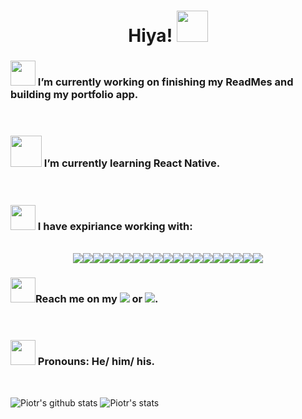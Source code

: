 
<div align='center'><h1> Hiya! <img style='width: 50px' src='https://c.tenor.com/SNL9_xhZl9oAAAAi/waving-hand-joypixels.gif'>
</h1></div>

 <h3><img style='width: 40px' src='https://c.tenor.com/tKYbGz3wNCAAAAAi/catscafe-penguin.gif'>  I’m currently working on finishing my ReadMes and building my portfolio app.</h3><br/>

<h3><img style='width: 50px' src='https://c.tenor.com/vdh6gofIR-4AAAAi/never-stop-keep-going.gif'> I’m currently learning React Native.</h3><br/>

<h3><img style='width: 40px' src='https://c.tenor.com/MRCIli40TYoAAAAi/under-construction90s-90s.gif'> I have expiriance working with:</h3><br/>
<div align='center'><img src='https://img.shields.io/badge/css3-%231572B6.svg?style=for-the-badge&logo=css3&logoColor=white'><img src='https://img.shields.io/badge/html5-%23E34F26.svg?style=for-the-badge&logo=html5&logoColor=white'><img src='https://img.shields.io/badge/javascript-%23323330.svg?style=for-the-badge&logo=javascript&logoColor=%23F7DF1E'><img src='https://img.shields.io/badge/python-3670A0?style=for-the-badge&logo=python&logoColor=ffdd54'><img src='https://img.shields.io/badge/django-%23092E20.svg?style=for-the-badge&logo=django&logoColor=white'><img src='https://img.shields.io/badge/DJANGO-REST-ff1709?style=for-the-badge&logo=django&logoColor=white&color=ff1709&labelColor=gray'><img src='https://img.shields.io/badge/Insomnia-black?style=for-the-badge&logo=insomnia&logoColor=5849BE'><img src='https://img.shields.io/badge/express.js-%23404d59.svg?style=for-the-badge&logo=express&logoColor=%2361DAFB'><img src='https://img.shields.io/badge/JWT-black?style=for-the-badge&logo=JSON%20web%20tokens'><img src='https://img.shields.io/badge/node.js-6DA55F?style=for-the-badge&logo=node.js&logoColor=white'><img src='https://img.shields.io/badge/react-%2320232a.svg?style=for-the-badge&logo=react&logoColor=%2361DAFB'><img src='https://img.shields.io/badge/Semantic%20UI%20React-%2335BDB2.svg?style=for-the-badge&logo=SemanticUIReact&logoColor=white'><img src='https://img.shields.io/badge/yarn-%232C8EBB.svg?style=for-the-badge&logo=yarn&logoColor=white'><img src='https://img.shields.io/badge/react_native-%2320232a.svg?style=for-the-badge&logo=react&logoColor=%2361DAFB'><img src='https://img.shields.io/badge/Visual%20Studio%20Code-0078d7.svg?style=for-the-badge&logo=visual-studio-code&logoColor=white'><img src='https://img.shields.io/badge/heroku-%23430098.svg?style=for-the-badge&logo=heroku&logoColor=white'><img src='https://img.shields.io/badge/netlify-%23000000.svg?style=for-the-badge&logo=netlify&logoColor=#00C7B7'><img src='https://img.shields.io/badge/MongoDB-%234ea94b.svg?style=for-the-badge&logo=mongodb&logoColor=white'><img src='https://img.shields.io/badge/postgres-%23316192.svg?style=for-the-badge&logo=postgresql&logoColor=white'></div>


<h3><img style='width: 40px' src='https://c.tenor.com/hJGG4zkc4kYAAAAi/postbox-objects.gif'>Reach me on my  <a href="mailto:piotr.jankowski2204@gmail.com?subject=Hi! I seen your GitHub repo!"><img src="https://img.shields.io/badge/Gmail-D14836?style=for-the-badge&logo=gmail&logoColor=white"/></a>  or  <a href="https://www.linkedin.com/in/piotr-jankowski2204/"><img src="https://img.shields.io/badge/linkedin-%230077B5.svg?style=for-the-badge&logo=linkedin&logoColor=white"/></a>.</h3><br/>

<h3><img style='width: 40px' src='https://c.tenor.com/DcDYpWonGbIAAAAi/budding-pop-cute.gif'> Pronouns: He/ him/ his.</h3><br/>


![Piotr's github stats](https://github-readme-stats.vercel.app/api?username=janek2204&show_icons=true&theme=noctis_minimus) 
![Piotr's stats](https://github-readme-stats.vercel.app/api/top-langs/?username=janek2204&show_icons=true&theme=noctis_minimus)




